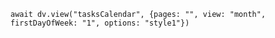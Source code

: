 

```dataviewjs
await dv.view("tasksCalendar", {pages: "", view: "month", firstDayOfWeek: "1", options: "style1"})
```
